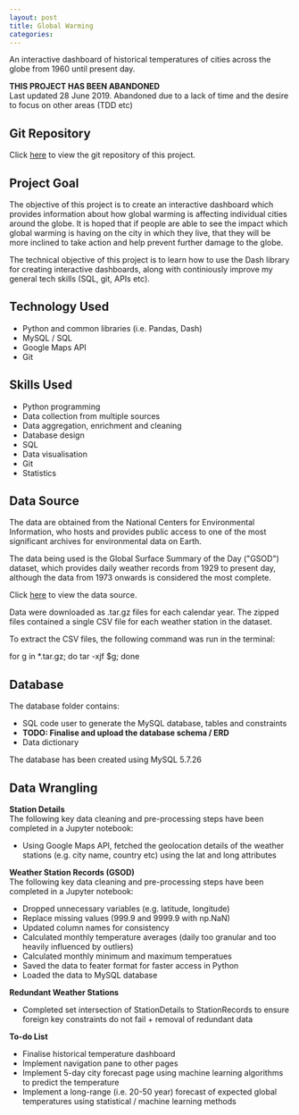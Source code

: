 ```yaml
---
layout: post
title: Global Warming
categories: 
---
```


An interactive dashboard of historical temperatures of cities across the globe from 1960 until present day. 

<!-- more -->
<b>THIS PROJECT HAS BEEN ABANDONED</b>  
Last updated 28 June 2019. Abandoned due to a lack of time and the desire to focus on other areas (TDD etc)

## Git Repository  
Click <a href="https://github.com/toddy86/globalwarming">here</a> to view the git repository of this project. 

## Project Goal
The objective of this project is to create an interactive dashboard which provides information about how global warming is affecting individual cities around the globe. It is hoped that if people are able to see the impact which global warming is having on the city in which they live, that they will be more inclined to take action and help prevent further damage to the globe.
  
The technical objective of this project is to learn how to use the Dash library for creating interactive dashboards, along with continiously improve my general tech skills (SQL, git, APIs etc).

## Technology Used
* Python and common libraries (i.e. Pandas, Dash)
* MySQL / SQL
* Google Maps API
* Git

## Skills Used
* Python programming
* Data collection from multiple sources
* Data aggregation, enrichment and cleaning
* Database design
* SQL 
* Data visualisation
* Git
* Statistics

## Data Source
The data are obtained from the National Centers for Environmental Information, who hosts and provides public access to one of the most significant archives for environmental data on Earth. 

The data being used is the Global Surface Summary of the Day ("GSOD") dataset, which provides daily weather records from 1929 to present day, although the data from 1973 onwards is considered the most complete. 

Click <a href="https://data.nodc.noaa.gov/cgi-bin/iso?id=gov.noaa.ncdc:C00516 ">here</a> to view the data source.

Data were downloaded as .tar.gz files for each calendar year. The zipped files contained a single CSV file for each weather station in the dataset. 

To extract the CSV files, the following command was run in the terminal:

for g in \*.tar.gz; do tar -xjf $g; done


## Database
The database folder contains: 
* SQL code user to generate the MySQL database, tables and constraints
* **TODO: Finalise and upload the database schema / ERD** 
* Data dictionary

The database has been created using MySQL 5.7.26

## Data Wrangling
**Station Details**  
The following key data cleaning and pre-processing steps have been completed in a Jupyter notebook:
* Using Google Maps API, fetched the geolocation details of the weather stations (e.g. city name, country etc) using the lat and long attributes
  
**Weather Station Records (GSOD)**  
The following key data cleaning and pre-processing steps have been completed in a Jupyter notebook:  
* Dropped unnecessary variables (e.g. latitude, longitude)
* Replace missing values (999.9 and 9999.9 with np.NaN)
* Updated column names for consistency
* Calculated monthly temperature averages (daily too granular and too heavily influenced by outliers)
* Calculated monthly minimum and maximum temperatues
* Saved the data to feater format for faster access in Python
* Loaded the data to MySQL database

**Redundant Weather Stations**  
* Completed set intersection of StationDetails to StationRecords to ensure foreign key constraints do not fail + removal of redundant data


**To-do List**  
* Finalise historical temperature dashboard 
* Implement navigation pane to other pages
* Implement 5-day city forecast page using machine learning algorithms to predict the temperature
* Implement a long-range (i.e. 20-50 year) forecast of expected global temperatures using statistical / machine learning methods
